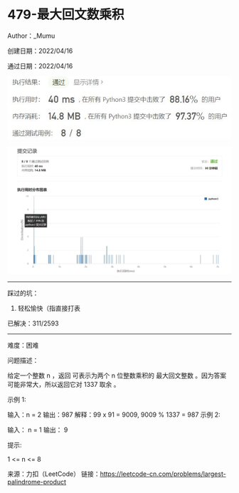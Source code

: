 # 479-最大回文数乘积

Author：_Mumu

创建日期：2022/04/16

通过日期：2022/04/16

![](./通过截图2.jpg)

![](./通过截图1.jpg)

*****

踩过的坑：

1. 轻松愉快（指直接打表

已解决：311/2593

*****

难度：困难

问题描述：

给定一个整数 n ，返回 可表示为两个 n 位整数乘积的 最大回文整数 。因为答案可能非常大，所以返回它对 1337 取余 。

 

示例 1:

输入：n = 2
输出：987
解释：99 x 91 = 9009, 9009 % 1337 = 987
示例 2:

输入： n = 1
输出： 9


提示:

1 <= n <= 8

来源：力扣（LeetCode）
链接：https://leetcode-cn.com/problems/largest-palindrome-product
